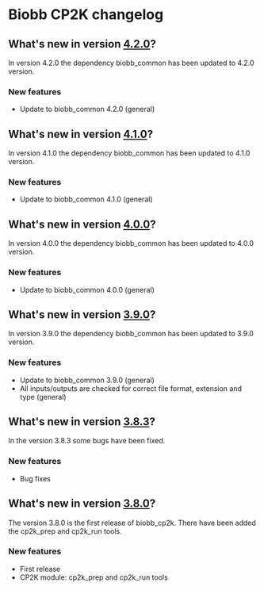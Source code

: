 # Biobb CP2K changelog

## What's new in version [4.2.0](https://github.com/bioexcel/biobb_cp2k/releases/tag/v4.2.0)?
In version 4.2.0 the dependency biobb_common has been updated to 4.2.0 version.

### New features

* Update to biobb_common 4.2.0 (general)

## What's new in version [4.1.0](https://github.com/bioexcel/biobb_cp2k/releases/tag/v4.1.0)?
In version 4.1.0 the dependency biobb_common has been updated to 4.1.0 version.

### New features

* Update to biobb_common 4.1.0 (general)

## What's new in version [4.0.0](https://github.com/bioexcel/biobb_cp2k/releases/tag/v4.0.0)?
In version 4.0.0 the dependency biobb_common has been updated to 4.0.0 version.

### New features

* Update to biobb_common 4.0.0 (general)

## What's new in version [3.9.0](https://github.com/bioexcel/biobb_cp2k/releases/tag/v3.9.0)?
In version 3.9.0 the dependency biobb_common has been updated to 3.9.0 version.

### New features

* Update to biobb_common 3.9.0 (general)
* All inputs/outputs are checked for correct file format, extension and type (general)

## What's new in version [3.8.3](https://github.com/bioexcel/biobb_cp2k/releases/tag/v3.8.3)?
In the version 3.8.3 some bugs have been fixed.

### New features

* Bug fixes

## What's new in version [3.8.0](https://github.com/bioexcel/biobb_cp2k/releases/tag/v3.8.0)?
The version 3.8.0 is the first release of biobb_cp2k. There have been added the cp2k_prep and cp2k_run tools.

### New features

* First release
* CP2K module: cp2k_prep and cp2k_run tools